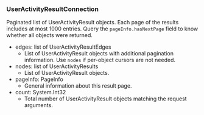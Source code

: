 ### UserActivityResultConnection
Paginated list of UserActivityResult objects. Each page of the results includes at most 1000 entries. Query the `pageInfo.hasNextPage` field to know whether all objects were returned.

- edges: list of UserActivityResultEdges
  - List of UserActivityResult objects with additional pagination information. Use `nodes` if per-object cursors are not needed.
- nodes: list of UserActivityResults
  - List of UserActivityResult objects.
- pageInfo: PageInfo
  - General information about this result page.
- count: System.Int32
  - Total number of UserActivityResult objects matching the request arguments.
